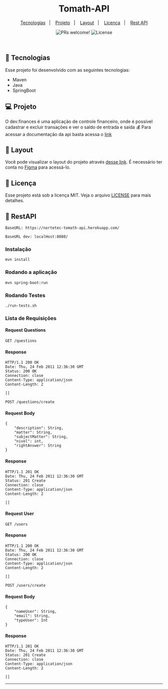 <h1 align="center">
  Tomath-API
</h1>

<p align="center">
  <a href="#-tecnologias">Tecnologias</a>&nbsp;&nbsp;&nbsp;|&nbsp;&nbsp;&nbsp;
  <a href="#-projeto">Projeto</a>&nbsp;&nbsp;&nbsp;|&nbsp;&nbsp;&nbsp;
  <a href="#-layout">Layout</a>&nbsp;&nbsp;&nbsp;|&nbsp;&nbsp;&nbsp;
  <a href="#memo-licença">Licença</a>&nbsp;&nbsp;&nbsp;|&nbsp;&nbsp;&nbsp;
  <a href="#-restapi">Rest API</a>
</p>

<p align="center">
 <img src="https://img.shields.io/static/v1?label=PRs&message=welcome&color=49AA26&labelColor=000000" alt="PRs welcome!" />

  <img alt="License" src="https://img.shields.io/static/v1?label=license&message=MIT&color=49AA26&labelColor=000000">
</p>

<br>


## 🚀 Tecnologias

Esse projeto foi desenvolvido com as seguintes tecnologias:

- Maven
- Java
- SpringBoot

## 💻 Projeto

O dev.finances é uma aplicação de controle financeiro, onde é possível cadastrar e excluir transações e ver o saldo de entrada e saída 💰
Para acessar a documentação da api basta acessa o [link](http://localhost:8080/v1/api/swagger-ui/index.html#/)

## 🔖 Layout

Você pode visualizar o layout do projeto através [desse link](https://www.figma.com/file/7Vu9DzUaCZIV4nibzkjgB4/dev.finance%24-Maratona-Discover). É necessário ter conta no [Figma](https://figma.com) para acessá-lo.

## :memo: Licença

Esse projeto está sob a licença MIT. Veja o arquivo [LICENSE](LICENCE.md) para mais detalhes.

## 🍃 RestAPI

    BaseURL: https://nortetec-tomath-api.herokuapp.com/

    BaseURL dev: localHost:8080/

### Instalação

    mvn install

### Rodando a aplicação

    mvn spring-boot:run

### Rodando Testes

    ./run-tests.sh

### Lista de Requisições

#### Request Questions

`GET /questions`

#### Response

    HTTP/1.1 200 OK
    Date: Thu, 24 Feb 2011 12:36:30 GMT
    Status: 200 OK
    Connection: close
    Content-Type: application/json
    Content-Length: 2

    []

`POST /questions/create`

#### Request Body

    {
	    "description": String,
	    "matter": String,
	    "subjectMatter": String,
	    "nivel": int,
	    "rightAnswer": String
    }

#### Response

    HTTP/1.1 201 OK
    Date: Thu, 24 Feb 2011 12:36:30 GMT
    Status: 201 Create
    Connection: close
    Content-Type: application/json
    Content-Length: 2

    []

#### Request User

`GET /users`

#### Response

    HTTP/1.1 200 OK
    Date: Thu, 24 Feb 2011 12:36:30 GMT
    Status: 200 OK
    Connection: close
    Content-Type: application/json
    Content-Length: 2

    []

`POST /users/create`

#### Request Body

    {
	    "nameUser": String,
	    "email": String,
	    "typeUser": Int
    }

#### Response

    HTTP/1.1 201 OK
    Date: Thu, 24 Feb 2011 12:36:30 GMT
    Status: 201 Create
    Connection: close
    Content-Type: application/json
    Content-Length: 2

    []


---
